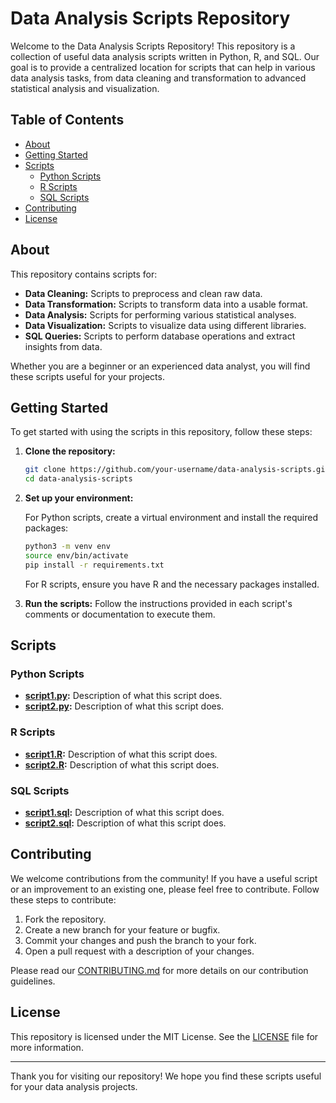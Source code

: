 # Data Analysis Scripts Repository

Welcome to the Data Analysis Scripts Repository! This repository is a collection of useful data analysis scripts written in Python, R, and SQL. Our goal is to provide a centralized location for scripts that can help in various data analysis tasks, from data cleaning and transformation to advanced statistical analysis and visualization.

## Table of Contents

- [About](#about)
- [Getting Started](#getting-started)
- [Scripts](#scripts)
  - [Python Scripts](#python-scripts)
  - [R Scripts](#r-scripts)
  - [SQL Scripts](#sql-scripts)
- [Contributing](#contributing)
- [License](#license)

## About

This repository contains scripts for:

- **Data Cleaning:** Scripts to preprocess and clean raw data.
- **Data Transformation:** Scripts to transform data into a usable format.
- **Data Analysis:** Scripts for performing various statistical analyses.
- **Data Visualization:** Scripts to visualize data using different libraries.
- **SQL Queries:** Scripts to perform database operations and extract insights from data.

Whether you are a beginner or an experienced data analyst, you will find these scripts useful for your projects.

## Getting Started

To get started with using the scripts in this repository, follow these steps:

1. **Clone the repository:**

    ```bash
    git clone https://github.com/your-username/data-analysis-scripts.git
    cd data-analysis-scripts
    ```

2. **Set up your environment:**

    For Python scripts, create a virtual environment and install the required packages:

    ```bash
    python3 -m venv env
    source env/bin/activate
    pip install -r requirements.txt
    ```

    For R scripts, ensure you have R and the necessary packages installed.

3. **Run the scripts:** Follow the instructions provided in each script's comments or documentation to execute them.

## Scripts

### Python Scripts

- **[script1.py](scripts/python/script1.py):** Description of what this script does.
- **[script2.py](scripts/python/script2.py):** Description of what this script does.

### R Scripts

- **[script1.R](scripts/r/script1.R):** Description of what this script does.
- **[script2.R](scripts/r/script2.R):** Description of what this script does.

### SQL Scripts

- **[script1.sql](scripts/sql/script1.sql):** Description of what this script does.
- **[script2.sql](scripts/sql/script2.sql):** Description of what this script does.

## Contributing

We welcome contributions from the community! If you have a useful script or an improvement to an existing one, please feel free to contribute. Follow these steps to contribute:

1. Fork the repository.
2. Create a new branch for your feature or bugfix.
3. Commit your changes and push the branch to your fork.
4. Open a pull request with a description of your changes.

Please read our [CONTRIBUTING.md](CONTRIBUTING.md) for more details on our contribution guidelines.

## License

This repository is licensed under the MIT License. See the [LICENSE](LICENSE) file for more information.

---

Thank you for visiting our repository! We hope you find these scripts useful for your data analysis projects.
